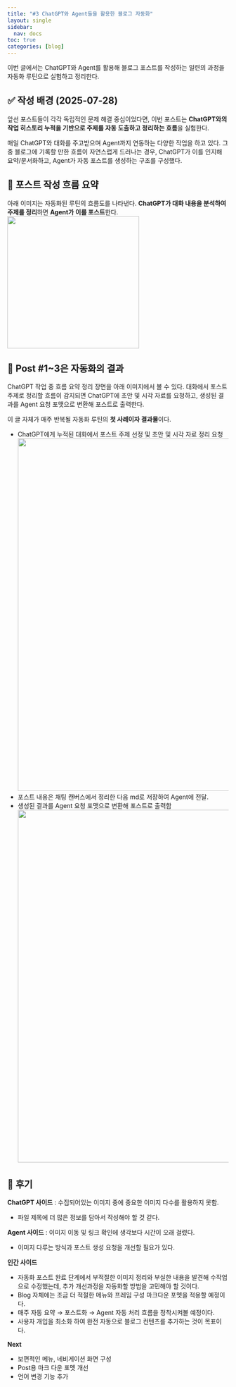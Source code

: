 ```yaml
---
title: "#3 ChatGPT와 Agent들을 활용한 블로그 자동화"
layout: single
sidebar:
  nav: docs
toc: true
categories: [blog]
---
```


이번 글에서는 ChatGPT와 Agent를 활용해 블로그 포스트를 작성하는 일련의 과정을 자동화 루틴으로 실험하고 정리한다.

## ✅ 작성 배경 (2025‑07‑28)

앞선 포스트들이 각각 독립적인 문제 해결 중심이었다면, 이번 포스트는 **ChatGPT와의 작업 히스토리 누적을 기반으로 주제를 자동 도출하고 정리하는 흐름**을 실험한다.

매일 ChatGPT와 대화를 주고받으며 Agent까지 연동하는 다양한 작업을 하고 있다. 그중 블로그에 기록할 만한 흐름이 자연스럽게 드러나는 경우, ChatGPT가 이를 인지해 요약/문서화하고, Agent가 자동 포스트를 생성하는 구조를 구성했다.

## 🧩 포스트 작성 흐름 요약

아래 이미지는 자동화된 루틴의 흐름도를 나타낸다. **ChatGPT가 대화 내용을 분석하여 주제를 정리**하면 **Agent가 이를 포스트**한다.
<br/><img src="https://nonyma.github.io/blog-assets/2025-07/blog-setup-3/c8d939b9-26fa-4641-b452-1f9df14874a0.png" width="300" /><br/>

## 📌 Post #1~3은 자동화의 결과

ChatGPT 작업 중 흐름 요약 정리 장면을 아래 이미지에서 볼 수 있다. 대화에서 포스트 주제로 정리할 흐름이 감지되면 ChatGPT에 초안 및 시각 자료를 요청하고, 생성된 결과를 Agent 요청 포맷으로 변환해 포스트로 출력한다.

이 글 자체가 매주 반복될 자동화 루틴의 **첫 사례이자 결과물**이다.
- ChatGPT에게 누적된 대화에서 포스트 주제 선정 및 초안 및 시각 자료 정리 요청 
<br/><img src="https://nonyma.github.io/blog-assets/2025-07/blog-setup-3/195311.png" width="800" /><br/>
- 포스트 내용은 채팅 캔버스에서 정리한 다음 md로 저장하여 Agent에 전달.
- 생성된 결과를 Agent 요청 포맷으로 변환해 포스트로 출력함
<br/><img src="https://nonyma.github.io/blog-assets/2025-07/blog-setup-3/스크린샷 2025-07-28 201026.png" width="800" /><br/>

## 📍 후기

**ChatGPT 사이드** : 수집되어있는 이미지 중에 중요한 이미지 다수를 활용하지 못함. 
- 파일 제목에 더 많은 정보를 담아서 작성해야 할 것 같다.

**Agent 사이드** : 이미지 이동 및 링크 확인에 생각보다 시간이 오래 걸렸다. 
- 이미지 다루는 방식과 포스트 생성 요청을 개선할 필요가 있다.

**인간 사이드**
- 자동화 포스트 완료 단계에서 부적절한 이미지 정리와 부실한 내용을 발견해 수작업으로 수정했는데, 추가 개선과정을 자동화할 방법을 고민해야 할 것이다.
- Blog 자체에는 조금 더 적절한 메뉴와 프레임 구성 마크다운 포멧을 적용할 예정이다.
- 매주 자동 요약 → 포스트화 → Agent 자동 처리 흐름을 정착시켜볼 예정이다.
- 사용자 개입을 최소화 하여 완전 자동으로 블로그 컨텐츠를 추가하는 것이 목표이다.

**Next**
- 보편적인 메뉴, 네비게이션 화면 구성
- Post용 마크 다운 포멧 개선
- 언어 변경 기능 추가
